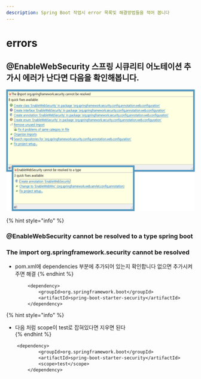 ```yaml
---
description: Spring Boot 작업시 error 목록및 해결방법들을 적어 봅니다
---
```


# errors

## @EnableWebSecurity 스프링 시큐리티 어노테이션 추가시 에러가 난다면 다음을 확인해봅니다.

![](../.gitbook/assets/springboot_error-websecurity.png)

{% hint style="info" %}
###  @EnableWebSecurity  cannot be resolved to a type spring boot

### The import org.springframework.security cannot be resolved

* pom.xml에 dependencies 부분에 추가되어 있는지  확인합니다 없으면 추가시켜주면 해결
{% endhint %}

```markup
		<dependency>
			<groupId>org.springframework.boot</groupId>
			<artifactId>spring-boot-starter-security</artifactId>
		</dependency>
```

{% hint style="info" %}
* 다음 처럼 scope이 test로 잡혀있다면 지우면 된다  
{% endhint %}

```markup
	<dependency>
			<groupId>org.springframework.boot</groupId>
			<artifactId>spring-boot-starter-security</artifactId>
			<scope>test</scope>
		</dependency>

```



